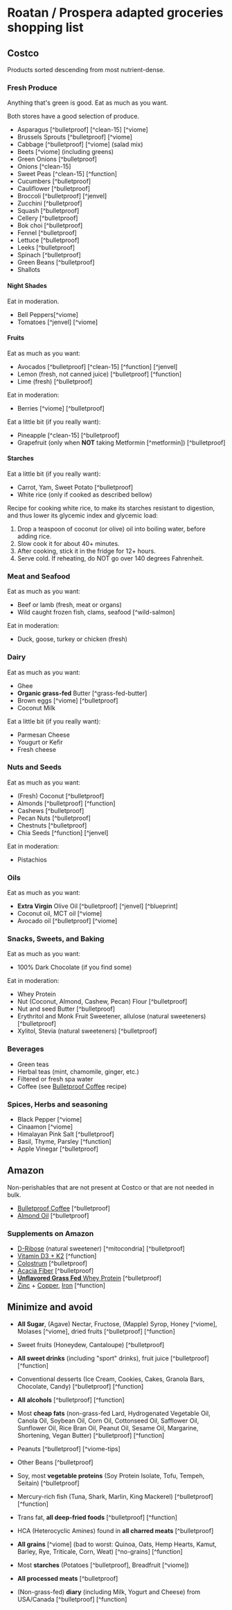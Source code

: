 # Roatan / Prospera adapted groceries shopping list

## Costco

Products sorted descending from most nutrient-dense.

### Fresh Produce

Anything that's green is good. Eat as much as you want.

Both stores have a good selection of produce.

- Asparagus [^bulletproof] [^clean-15] [^viome]
- Brussels Sprouts [^bulletproof] [^viome]
- Cabbage [^bulletproof] [^viome] (salad mix)
- Beets [^viome] (including greens)
- Green Onions [^bulletproof]
- Onions [^clean-15]
- Sweet Peas [^clean-15] [^function]
- Cucumbers [^bulletproof]
- Cauliflower [^bulletproof]
- Broccoli [^bulletproof] [^jenvel]
- Zucchini [^bulletproof]
- Squash [^bulletproof]
- Cellery [^bulletproof]
- Bok choi [^bulletproof]
- Fennel [^bulletproof]
- Lettuce [^bulletproof]
- Leeks [^bulletproof]
- Spinach [^bulletproof]
- Green Beans [^bulletproof]
- Shallots

#### Night Shades

Eat in moderation.

- Bell Peppers[^viome]
- Tomatoes [^jenvel] [^viome]

#### Fruits

Eat as much as you want:

- Avocados [^bulletproof] [^clean-15] [^function] [^jenvel]
- Lemon (fresh, not canned juice) [^bulletproof] [^function]
- Lime (fresh) [^bulletproof]

Eat in moderation:

- Berries [^viome] [^bulletproof]

Eat a little bit (if you really want):

- Pineapple [^clean-15] [^bulletproof]
- Grapefruit (only when **NOT** taking Metformin [^metformin]) [^bulletproof]

#### Starches

Eat a little bit (if you really want):

- Carrot, Yam, Sweet Potato [^bulletproof]
- White rice (only if cooked as described bellow)

Recipe for cooking white rice, to make its starches resistant to digestion,
and thus lower its glycemic index and glycemic load:

1. Drop a teaspoon of coconut (or olive) oil into boiling water, before adding rice.
2. Slow cook it for about 40+ minutes.
3. After cooking, stick it in the fridge for 12+ hours.
4. Serve cold. If reheating, do NOT go over 140 degrees Fahrenheit.

### Meat and Seafood

Eat as much as you want:

- Beef or lamb (fresh, meat or organs)
- Wild caught frozen fish, clams, seafood [^wild-salmon]

Eat in moderation:

- Duck, goose, turkey or chicken (fresh)

### Dairy

Eat as much as you want:

- Ghee
- **Organic grass-fed** Butter [^grass-fed-butter]
- Brown eggs [^viome] [^bulletproof]
- Coconut Milk

Eat a little bit (if you really want):

- Parmesan Cheese
- Yougurt or Kefir
- Fresh cheese

### Nuts and Seeds

Eat as much as you want:

- (Fresh) Coconut [^bulletproof]
- Almonds [^bulletproof] [^function]
- Cashews [^bulletproof]
- Pecan Nuts [^bulletproof]
- Chestnuts [^bulletproof]
- Chia Seeds [^function] [^jenvel]

Eat in moderation:

- Pistachios

### Oils

Eat as much as you want:

- **Extra Virgin** Olive Oil [^bulletproof] [^jenvel] [^blueprint]
- Coconut oil, MCT oil [^viome]
- Avocado oil [^bulletproof] [^viome]

### Snacks, Sweets, and Baking

Eat as much as you want:

- 100% Dark Chocolate (if you find some)

Eat in moderation:

- Whey Protein
- Nut (Coconut, Almond, Cashew, Pecan) Flour [^bulletproof]
- Nut and seed Butter [^bulletproof]
- Erythritol and Monk Fruit Sweetener, allulose (natural sweeteners) [^bulletproof]
- Xylitol, Stevia (natural sweeteners) [^bulletproof]

### Beverages

- Green teas
- Herbal teas (mint, chamomile, ginger, etc.)
- Filtered or fresh spa water
- Coffee (see [Bulletproof Coffee](../recipes/bulletproof-coffee.md) recipe)

### Spices, Herbs and seasoning

- Black Pepper [^viome]
- Cinaamon [^viome]
- Himalayan Pink Salt [^bulletproof]
- Basil, Thyme, Parsley [^function]
- Apple Vinegar [^bulletproof]

## Amazon

Non-perishables that are not present at Costco or that are not needed in bulk.

- [Bulletproof Coffee](https://amzn.to/3sFMl8D) [^bulletproof]
- [Almond Oil](https://amzn.to/3unXUlw) [^bulletproof]

### Supplements on Amazon

- [D-Ribose](https://amzn.to/47jAsEF) (natural sweetener) [^mitocondria] [^bulletproof]
- [Vitamin D3 + K2](https://amzn.to/3sDAiZD) [^function]
- [Colostrum](https://amzn.to/411G97X) [^bulletproof]
- [Acacia Fiber](https://amzn.to/3sIqbmi) [^bulletproof]
- [**Unflavored Grass Fed** Whey Protein](https://amzn.to/3SVAY78) [^bulletproof]
- [Zinc](https://amzn.to/40OwXDO) + [Copper](https://amzn.to/3NeaUkn), [Iron](https://amzn.to/3SVBAcW) [^function]

## Minimize and avoid

- **All Sugar**, (Agave) Nectar, Fructose, (Mapple) Syrop, Honey [^viome], Molases [^viome], dried fruits [^bulletproof] [^function]
- Sweet fruits (Honeydew, Cantaloupe) [^bulletproof]
- **All sweet drinks** (including "sport" drinks), fruit juice [^bulletproof] [^function]
- Conventional desserts (Ice Cream, Cookies, Cakes, Granola Bars, Chocolate, Candy) [^bulletproof] [^function]
- **All alcohols** [^bulletproof] [^function]
- Most **cheap fats** (non-grass-fed Lard, Hydrogenated Vegetable Oil, Canola Oil, Soybean Oil, Corn Oil, Cottonseed Oil, Safflower Oil, Sunflower Oil, Rice Bran Oil, Peanut Oil, Sesame Oil, Margarine, Shortening, Vegan Butter) [^bulletproof] [^function]

- Peanuts [^bulletproof] [^viome-tips]
- Other Beans [^bulletproof]
- Soy, most **vegetable proteins** (Soy Protein Isolate, Tofu, Tempeh, Seitain) [^bulletproof]
- Mercury-rich fish (Tuna, Shark, Marlin, King Mackerel) [^bulletproof] [^function]
- Trans fat, **all deep-fried foods** [^bulletproof] [^function]
- HCA (Heterocyclic Amines) found in **all charred meats** [^bulletproof]
- **All grains** [^viome] (bad to worst: Quinoa, Oats, Hemp Hearts, Kamut, Barley, Rye, Triticale, Corn, Weat) [^no-grains] [^function]
- Most **starches** (Potatoes [^bulletproof], Breadfruit [^viome])
- **All processed meats** [^bulletproof]
- (Non-grass-fed) **diary** (including Milk, Yogurt and Cheese) from USA/Canada [^bulletproof] [^function]
